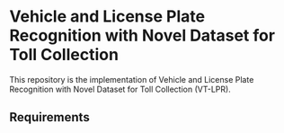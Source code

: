 # Vehicle and License Plate Recognition with Novel Dataset for Toll Collection
This repository is the implementation of Vehicle and License Plate Recognition with Novel Dataset for Toll Collection (VT-LPR).

## Requirements
